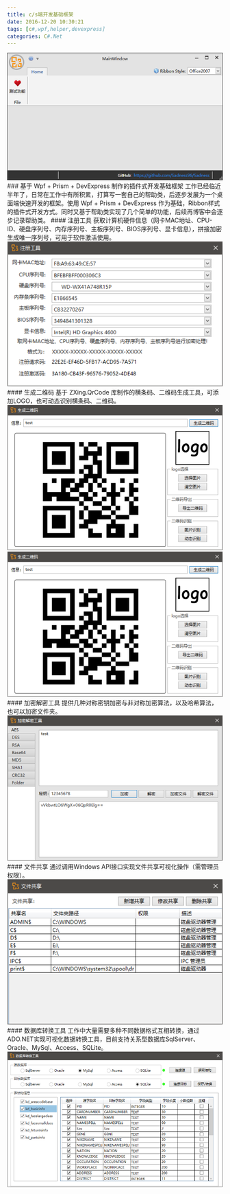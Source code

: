 ```yaml
---
title: c/s端开发基础框架
date: 2016-12-20 10:30:21
tags: [c#,wpf,helper,devexpress]
categories: C#.Net
---
```

<img src="https://raw.githubusercontent.com/Sadness96/sadness96.github.io/master/images/blog/csharp-DevFramework/Sadness_MainRibbon.png"/>
### 基于 Wpf + Prism + DevExpress 制作的插件式开发基础框架
<!-- more -->
工作已经临近半年了，日常在工作中有所积累，打算写一套自己的帮助类，后逐步发展为一个桌面端快速开发的框架。使用 Wpf + Prism + DevExpress 作为基础，Ribbon样式的插件式开发方式。同时又基于帮助类实现了几个简单的功能，后续再博客中会逐步记录帮助类。
#### 注册工具
获取计算机硬件信息（网卡MAC地址、CPU-ID、硬盘序列号、内存序列号、主板序列号、BIOS序列号、显卡信息），拼接加密生成唯一序列号，可用于软件激活使用。
<img src="https://raw.githubusercontent.com/Sadness96/sadness96.github.io/master/images/blog/csharp-DevFramework/%E6%B3%A8%E5%86%8C%E5%B7%A5%E5%85%B7.png"/>
#### 生成二维码
基于 ZXing.QrCode 库制作的横条码、二维码生成工具，可添加LOGO，也可动态识别横条码、二维码。
<img src="https://raw.githubusercontent.com/Sadness96/sadness96.github.io/master/images/blog/csharp-DevFramework/%E7%94%9F%E6%88%90%E4%BA%8C%E7%BB%B4%E7%A0%81.png"/>
<img src="https://raw.githubusercontent.com/Sadness96/sadness96.github.io/master/images/blog/csharp-DevFramework/%E7%94%9F%E6%88%90%E4%BA%8C%E7%BB%B4%E7%A0%81.png"/>
#### 加密解密工具
提供几种对称密钥加密与非对称加密算法，以及哈希算法，也可以加密文件夹。
<img src="https://raw.githubusercontent.com/Sadness96/sadness96.github.io/master/images/blog/csharp-DevFramework/%E5%8A%A0%E5%AF%86%E8%A7%A3%E5%AF%86%E5%B7%A5%E5%85%B7.png"/>
#### 文件共享
通过调用Windows API接口实现文件共享可视化操作（需管理员权限）。
<img src="https://raw.githubusercontent.com/Sadness96/sadness96.github.io/master/images/blog/csharp-DevFramework/%E6%96%87%E4%BB%B6%E5%85%B1%E4%BA%AB.png"/>
#### 数据库转换工具
工作中大量需要多种不同数据格式互相转换，通过ADO.NET实现可视化数据转换工具，目前支持关系型数据库SqlServer、Oracle、MySql、Access、SQLite。
<img src="https://raw.githubusercontent.com/Sadness96/sadness96.github.io/master/images/blog/csharp-DevFramework/%E6%95%B0%E6%8D%AE%E5%BA%93%E8%BD%AC%E6%8D%A2%E5%B7%A5%E5%85%B7.png"/>
